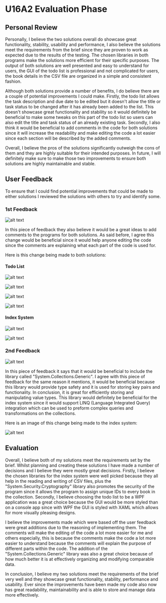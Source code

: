 # U16A2 Evaluation Phase

## Personal Review

Personally, I believe the two solutions overall do showcase great functionality, stability, usability and performance, I also believe the solutions meet the requirements from the brief since they are proven to work as expected due to the results of the testing. The chosen libraries in both programs make the solutions more efficient for their specific purposes. The output of both solutions are well presented and easy to understand for users, the GUI of the todo list is professional and not complicated for users, the book details in the CSV file are organized in a simple and consistent fashion.

Although both solutions provide a number of benefits, I do believe there are a couple of potential improvements I could make. Firstly, the todo list allows the task description and due date to be edited but it doesn't allow the title or task status to be changed after it has already been added to the list. This doesn't showcase great functionality and stability so it would definitely be beneficial to make some tweaks on this part of the todo list so users can also edit the title and task status of an already existing task. Secondly, I also think it would be beneficial to add comments in the code for both solutions since it will increase the readability and make editing the code a lot easier since each section will be described by the added comments.

Overall, I believe the pros of the solutions significantly outweigh the cons of them and they are highly suitable for their intended purposes. In future, I will definitely make sure to make those two improvements to ensure both solutions are highly maintainable and stable.

## User Feedback

To ensure that I could find potential improvements that could be made to either solutions I reviewed the solutions with others to try and identify some.  

### 1st Feedback

![alt text](images/Feedback1.png)

In this piece of feedback they also believe it would be a great ideas to add comments to the programs for both solutions. As said before, I agree this change would be beneficial since it would help anyone editing the code since the comments are explaining what each part of the code is used for.

Here is this change being made to both solutions:

#### Todo List

![alt text](images/SecondImprovement1.png)

![alt text](images/SecondImprovement2.png)

![alt text](images/SecondImprovement3.png)

![alt text](images/SecondImprovement4.png)

#### Index System

![alt text](images/FirstImprovement1.png)

![alt text](images/FirstImprovement2.png)

### 2nd Feedback

![alt text](images/Feedback2.png)

In this piece of feedback it says that it would be beneficial to include the library called "System.Collections.Generic". I agree with this piece of feedback for the same reason it mentions, it would be beneficial because this library would provide type safety and it is used for storing key pairs and functionality. In conclusion, it is great for efficiently storing and manipulating value types. This library would definitely be beneficial for the index system since it would support LINQ (Language Integrated Query) integration which can be used to preform complex queries and transformations on the collections.

Here is an image of this change being made to the index system:

![alt text](images/AddedLibrary.png)

## Evaluation

Overall, I believe both of my solutions meet the requirements set by the brief. Whilst planning and creating these solutions I have made a number of decisions and I believe they were mostly great decisions. Firstly, I believe the chosen libraries for the index system were well picked because they all help in the reading and writing of CSV files, plus the "System.Security.Cryptography" library also promotes the security of the program since it allows the program to assign unique IDs to every book in the collection. Secondly, I believe choosing the todo list to be a WPF application was a great choice because the GUI would be more styled than on a console app since with WPF the GUI is styled with XAML which allows for more visually pleasing designs.

I believe the improvements made which were based off the user feedback were great additions due to the reasoning of implementing them. The comments will make the editing of the code a lot more easier for me and others especially, this is because the comments make the code a lot more easier to understand because the comments will explain the purpose of different parts within the code. The addition of the "System.Collections.Generic" library was also a great choice because of how much better it is at effectively organizing and modifying comparable data.

In conclusion, I believe my two solutions meet the requirements of the brief very well and they showcase great functionality, stability, performance and usability. Ever since the improvements have been made my code also now has great readability, maintainability and is able to store and manage data more effectively.